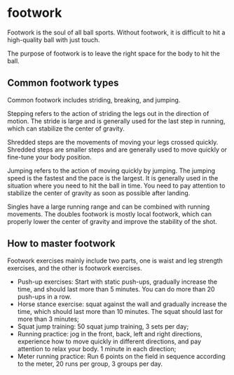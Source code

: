 # footwork

Footwork is the soul of all ball sports. Without footwork, it is difficult to hit a high-quality ball with just touch.

The purpose of footwork is to leave the right space for the body to hit the ball.

## Common footwork types

Common footwork includes striding, breaking, and jumping.

Stepping refers to the action of striding the legs out in the direction of motion. The stride is large and is generally used for the last step in running, which can stabilize the center of gravity.

Shredded steps are the movements of moving your legs crossed quickly. Shredded steps are smaller steps and are generally used to move quickly or fine-tune your body position.

Jumping refers to the action of moving quickly by jumping. The jumping speed is the fastest and the pace is the largest. It is generally used in the situation where you need to hit the ball in time. You need to pay attention to stabilize the center of gravity as soon as possible after landing.

Singles have a large running range and can be combined with running movements. The doubles footwork is mostly local footwork, which can properly lower the center of gravity and improve the stability of the shot.

## How to master footwork

Footwork exercises mainly include two parts, one is waist and leg strength exercises, and the other is footwork exercises.

* Push-up exercises: Start with static push-ups, gradually increase the time, and should last more than 5 minutes. You can do more than 20 push-ups in a row.
* Horse stance exercise: squat against the wall and gradually increase the time, which should last more than 10 minutes. The squat should last for more than 3 minutes;
* Squat jump training: 50 squat jump training, 3 sets per day;
* Running practice: jog in the front, back, left and right directions, experience how to move quickly in different directions, and pay attention to relax your body. 1 minute in each direction;
* Meter running practice: Run 6 points on the field in sequence according to the meter, 20 runs per group, 3 groups per day.